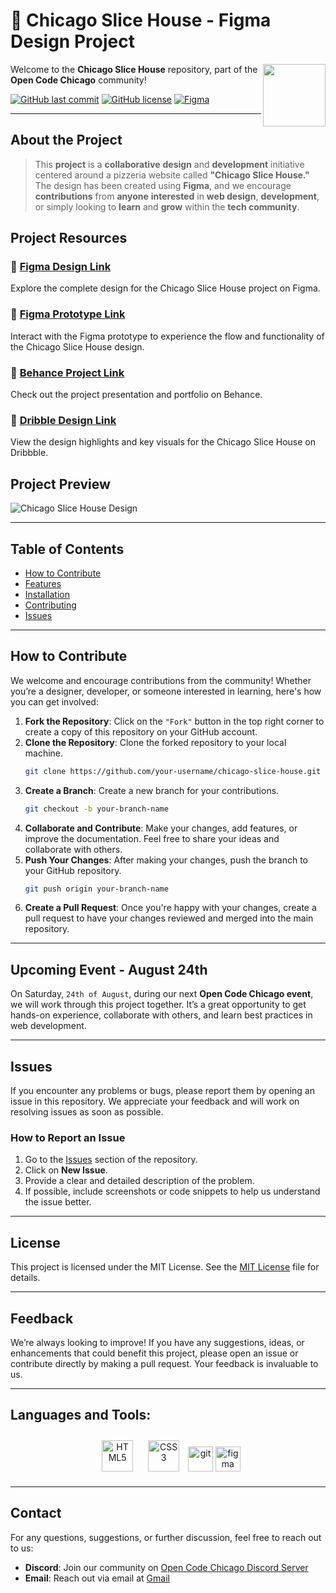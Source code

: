 # 🍕 Chicago Slice House - Figma Design Project

<img align="right" src="https://media.giphy.com/media/du3J3cXyzhj75IOgvA/giphy.gif" width="100"/>

Welcome to the **Chicago Slice House** repository, part of the **Open Code Chicago** community!

[![GitHub last commit](https://img.shields.io/github/last-commit/OpenCodeChicago/ChicagoSliceHouse)](https://github.com/OpenCodeChicago/ChicagoSliceHouse/commits/main)
[![GitHub license](https://img.shields.io/github/license/OpenCodeChicago/ChicagoSliceHouse)](https://github.com/OpenCodeChicago/ChicagoSliceHouse/blob/main/LICENSE)
[![Figma](https://img.shields.io/badge/Figma-2022.2-FF7262.svg)](https://www.figma.com/)

---

## About the Project

> This **project** is a **collaborative** **design** and **development** initiative centered around a pizzeria website called **"Chicago Slice House."** The design has been created using **Figma**, and we encourage **contributions** from **anyone** **interested** in **web design**, **development**, or simply looking to **learn** and **grow** within the **tech community**.

## Project Resources

### 🔗 [Figma Design Link](https://www.figma.com/design/SR1wLm4SSpoZUJ719ljxqr/Chicago-Slice-House?node-id=1-1178&t=rKXTzkWfAOSt4ZY5-1)
Explore the complete design for the Chicago Slice House project on Figma.

### 🔗 [Figma Prototype Link](https://www.figma.com/proto/SR1wLm4SSpoZUJ719ljxqr/Chicago-Slice-House?node-id=1-1178&t=rKXTzkWfAOSt4ZY5-1)
Interact with the Figma prototype to experience the flow and functionality of the Chicago Slice House design.

### 🔗 [Behance Project Link](https://www.behance.net/gallery/205932901/Chicago-Slice-House)
Check out the project presentation and portfolio on Behance.

### 🔗 [Dribble Design Link](https://dribbble.com/shots/24714469-Chicago-Slice-House?utm_source=Clipboard_Shot&utm_campaign=Alexandrbig1&utm_content=Chicago%20Slice%20House&utm_medium=Social_Share&utm_source=Clipboard_Shot&utm_campaign=Alexandrbig1&utm_content=Chicago%20Slice%20House&utm_medium=Social_Share)
View the design highlights and key visuals for the Chicago Slice House on Dribbble.

## Project Preview

![Chicago Slice House Design](path-to-your-image-file)

---

## Table of Contents

- [How to Contribute](#how-to-contribute)
- [Features](#features)
- [Installation](#installation)
- [Contributing](#contributing)
- [Issues](#issues)

---

## How to Contribute

We welcome and encourage contributions from the community! Whether you’re a designer, developer, or someone interested in learning, here's how you can get involved:

1. **Fork the Repository**: Click on the `"Fork"` button in the top right corner to create a copy of this repository on your GitHub account.
2. **Clone the Repository**: Clone the forked repository to your local machine.
   ```bash
   git clone https://github.com/your-username/chicago-slice-house.git
   ```
3. **Create a Branch**: Create a new branch for your contributions.
   ```bash
   git checkout -b your-branch-name
   ```
4. **Collaborate and Contribute**: Make your changes, add features, or improve the documentation. Feel free to share your ideas and collaborate with others.
5. **Push Your Changes**: After making your changes, push the branch to your GitHub repository.
   ```bash
   git push origin your-branch-name
   ```
6. **Create a Pull Request**: Once you're happy with your changes, create a pull request to have your changes reviewed and merged into the main repository.

---

## Upcoming Event - August 24th

On Saturday, `24th of August`, during our next **Open Code Chicago event**, we will work through this project together. It’s a great opportunity to get hands-on experience, collaborate with others, and learn best practices in web development.

---

## Issues

If you encounter any problems or bugs, please report them by opening an issue in this repository. We appreciate your feedback and will work on resolving issues as soon as possible.

### How to Report an Issue

1. Go to the [Issues](https://github.com/OpenCodeChicago/ChicagoSliceHouse/issues) section of the repository.
2. Click on **New Issue**.
3. Provide a clear and detailed description of the problem.
4. If possible, include screenshots or code snippets to help us understand the issue better.

---

## License

This project is licensed under the MIT License. See the [MIT License](LICENSE) file for details.

---

## Feedback

We’re always looking to improve! If you have any suggestions, ideas, or enhancements that could benefit this project, please open an issue or contribute directly by making a pull request. Your feedback is invaluable to us.

---

## Languages and Tools:

<div align="center">

<a href="https://en.wikipedia.org/wiki/HTML5" target="_blank"><img style="margin: 10px" src="https://profilinator.rishav.dev/skills-assets/html5-original-wordmark.svg" alt="HTML5" height="50" /></a>
<a href="https://www.w3schools.com/css/" target="_blank"><img style="margin: 10px" src="https://profilinator.rishav.dev/skills-assets/css3-original-wordmark.svg" alt="CSS3" height="50" /></a>
<a href="https://git-scm.com/" target="_blank" rel="noreferrer">
<img src="https://www.vectorlogo.zone/logos/git-scm/git-scm-icon.svg" alt="git" width="40" height="40"/></a>
<a href="https://www.figma.com/" target="_blank" rel="noreferrer"><img src="https://www.vectorlogo.zone/logos/figma/figma-icon.svg" alt="figma" width="40" height="40"/></a>

</div>

---

## Contact

For any questions, suggestions, or further discussion, feel free to reach out to us:

- **Discord**: Join our community on [Open Code Chicago Discord Server](https://discord.gg/t6MGsCqdFX)
- **Email**: Reach out via email at [Gmail](mailto:alexsmagin1@gmail.com)

